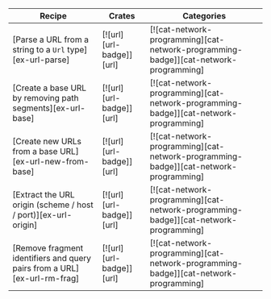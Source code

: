 | Recipe | Crates | Categories |
|--------|--------|------------|
| [Parse a URL from a string to a `Url` type][ex-url-parse] | [![url][url-badge]][url] | [![cat-network-programming][cat-network-programming-badge]][cat-network-programming] |
| [Create a base URL by removing path segments][ex-url-base] | [![url][url-badge]][url] | [![cat-network-programming][cat-network-programming-badge]][cat-network-programming] |
| [Create new URLs from a base URL][ex-url-new-from-base] | [![url][url-badge]][url] | [![cat-network-programming][cat-network-programming-badge]][cat-network-programming] |
| [Extract the URL origin (scheme / host / port)][ex-url-origin] | [![url][url-badge]][url] | [![cat-network-programming][cat-network-programming-badge]][cat-network-programming] |
| [Remove fragment identifiers and query pairs from a URL][ex-url-rm-frag] | [![url][url-badge]][url] | [![cat-network-programming][cat-network-programming-badge]][cat-network-programming] |

